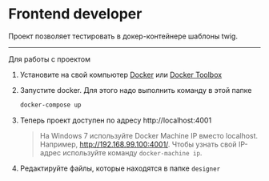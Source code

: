 Frontend developer
========

Проект позволяет тестировать в докер-контейнере шаблоны twig.

--- 

Для работы с проектом 

1. Установите на свой компьютер [Docker](https://www.docker.com/community-edition) или [Docker Toolbox](https://docs.docker.com/toolbox/overview/)

2. Запустите docker. Для этого надо выполнить команду в этой папке
   
   ```bash
   docker-compose up 
   ```
  
3. Теперь проект доступен по адресу http://localhost:4001  
   > На Windows 7 используйте Docker Machine IP вместо localhost. 
     Например, http://192.168.99.100:4001/. 
     Чтобы узнать свой IP-адрес используйте команду `docker-machine ip`.

4. Редактируйте файлы, которые находятся в папке `designer`